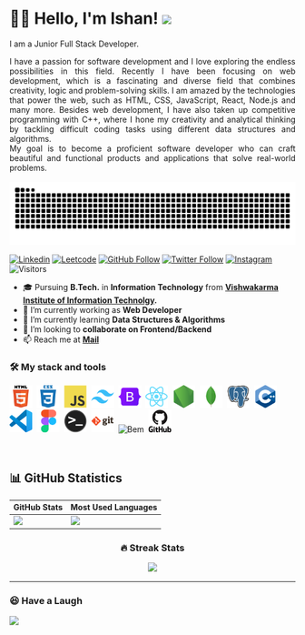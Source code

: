 # :technologist: Hello, I'm Ishan! <img src="https://media.giphy.com/media/hvRJCLFzcasrR4ia7z/giphy.gif" width="30px"/>
  
I am a Junior Full Stack Developer.

<div align = "justify">
  I have a passion for software development and I love exploring the endless possibilities in this field. Recently I have been focusing on web development, which is a fascinating and diverse field that combines creativity, logic and problem-solving skills. I am amazed by the technologies that power the web, such as HTML, CSS, JavaScript, React, Node.js and many more. Besides web development, I have also taken up competitive programming with C++, where I hone my creativity and analytical thinking by tackling difficult coding tasks using different data structures and algorithms.
  <br>
My goal is to become a proficient software developer who can craft beautiful and functional products and applications that solve real-world problems.
  </div>
  <br>

<div align="center">
<img src="https://raw.githubusercontent.com/ishanundre2004/ishanundre2004/output/snake.svg" alt="Snake animation" />
</div>

[![Linkedin](https://img.shields.io/badge/-LinkedIn-blue?style=badge&logo=Linkedin&logoColor=white&link=https://www.linkedin.com/in/ishanundre/)](https://www.linkedin.com/in/ishanundre/)
[![Leetcode](https://img.shields.io/badge/-LeetCode-FFA116?style=badge&logo=LeetCode&logoColor=black)](https://leetcode.com/u/IshanUndre/)
[![GitHub Follow](https://img.shields.io/github/followers/ishanundre2004?label=GitHub&style=social)](https://github.com/ishanundre2004)
[![Twitter Follow](https://img.shields.io/twitter/follow/UndreIshan?label=Twitter)](https://x.com/UndreIshan?t=ky2tQ1ojLB_r0yeEnCpW_g&s=09)
[![Instagram](https://img.shields.io/badge/Instagram-E4405F?style=badge&logo=instagram&logoColor=white)](https://www.instagram.com/_ishanundre/)
![Visitors](https://komarev.com/ghpvc/?username=ishanundre2004&color=blue&style=badge&label=Visitors)



- 🎓 Pursuing **B.Tech.** in **Information Technology** from **[Vishwakarma Institute of Information Technolgy](https://vit.ac.in/).**
- 🔭 I’m currently working as **Web Developer**
- 🌱 I’m currently learning **Data Structures & Algorithms**
- 💞️ I’m looking to **collaborate on Frontend/Backend**
- 📫 Reach me at **[Mail](mailto:ishanundre2004@gmail.com)**

<!-- <hr> -->

### 🛠️ My stack and tools
<div>
  <img src="https://github.com/devicons/devicon/blob/master/icons/html5/html5-original-wordmark.svg" title="HTML5" alt="HTML" width="40" height="40"/>&nbsp;
  <img src="https://github.com/devicons/devicon/blob/master/icons/css3/css3-plain-wordmark.svg"  title="CSS3" alt="CSS" width="40" height="40"/>&nbsp;
  <img src="https://github.com/devicons/devicon/blob/master/icons/javascript/javascript-original.svg"  title="JS" alt="JS" width="40" height="40"/>&nbsp;
  <img src="https://github.com/devicons/devicon/blob/master/icons/tailwindcss/tailwindcss-plain.svg" title="Tailwind" alt="Tailwind" width="40" height="40"/>&nbsp;
  <img src="https://github.com/devicons/devicon/blob/master/icons/bootstrap/bootstrap-original.svg" title="bootstrap" alt="bootstrap" width="40" height="40"/>&nbsp;
  <img src="https://github.com/devicons/devicon/blob/master/icons/react/react-original.svg" title="react" alt="react" width="40" height="40"/>&nbsp;
  <img src="https://github.com/devicons/devicon/blob/master/icons/nodejs/nodejs-original.svg" title="nodejs" alt="nodejs" width="40" height="40"/>&nbsp;
  <img src="https://github.com/devicons/devicon/blob/master/icons/mongodb/mongodb-original.svg" title="mongodb" alt="mongodb" width="40" height="40"/>&nbsp;
  <img src="https://github.com/devicons/devicon/blob/master/icons/postgresql/postgresql-original.svg" title="Browserslist" alt="Browserslist" width="40" height="40"/>&nbsp;
  <img src="https://github.com/devicons/devicon/blob/master/icons/cplusplus/cplusplus-original.svg" title="cplusplus" alt="cplusplus" width="40" height="40"/>&nbsp;
  <img src="https://github.com/devicons/devicon/blob/master/icons/vscode/vscode-original.svg" title="Visual Studio Code" alt="Visual Studio Code" width="40" height="40"/>&nbsp;
  <img src="https://github.com/devicons/devicon/blob/master/icons/figma/figma-original.svg" title="Figma" alt="Figma" width="40" height="40"/>&nbsp;
  <img src="https://raw.githubusercontent.com/github/explore/80688e429a7d4ef2fca1e82350fe8e3517d3494d/topics/terminal/terminal.png" title="Terminal" alt="Terminal" width="40" height="40"/>&nbsp;
  <img src="https://github.com/devicons/devicon/blob/master/icons/git/git-original-wordmark.svg" title="Git" alt="Git" width="40" height="40"/>&nbsp;
  <img src="https://api.iconify.design/logos/bem.svg" title="Bem" alt="Bem" width="40" height="40"/>&nbsp;
  <img src="https://github.com/devicons/devicon/blob/master/icons/github/github-original-wordmark.svg" title="Github"  alt="Github" width="40"/>&nbsp;
</div>
<br>
 &nbsp; &nbsp;


## 📊 GitHub Statistics

<div align="center">

| GitHub Stats | Most Used Languages |
|--------------|---------------------|
| <img src="https://github-readme-stats.vercel.app/api?username=ishanundre2004&show_icons=true&theme=dark" height="200"/> | <img src="https://github-readme-stats.vercel.app/api/top-langs/?username=ishanundre2004&layout=compact&theme=dark" height="200"/> |

### 🔥 Streak Stats
<img height="190" src="https://github-readme-streak-stats.herokuapp.com/?user=ishanundre2004&layout=compact&theme=dark">

</div>





  
  <hr>
  
### 😆 Have a Laugh

<img src="https://readme-jokes.vercel.app/api">

